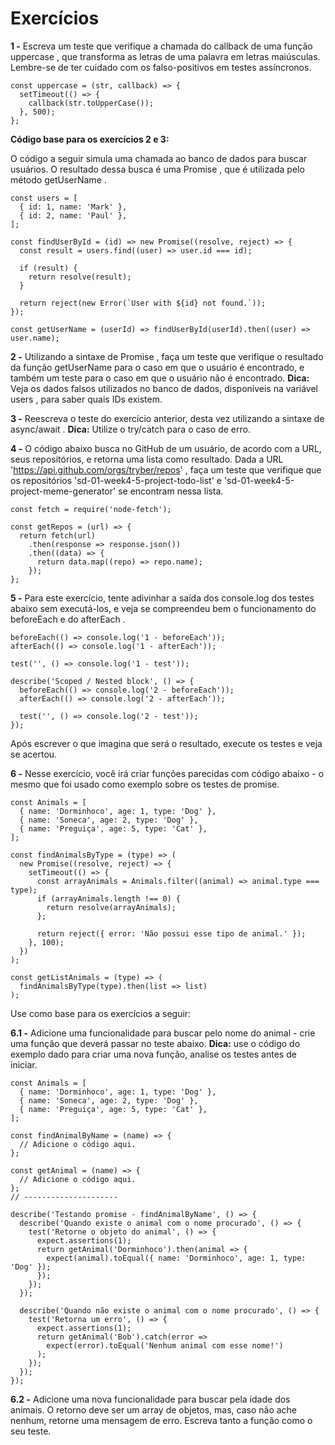 # Exercícios

**1 -** Escreva um teste que verifique a chamada do callback de uma função uppercase , que transforma as letras de uma palavra em letras maiúsculas. Lembre-se de ter cuidado com os falso-positivos em testes assíncronos.
```
const uppercase = (str, callback) => {
  setTimeout(() => {
    callback(str.toUpperCase());
  }, 500);
};
```

**Código base para os exercícios 2 e 3:**

O código a seguir simula uma chamada ao banco de dados para buscar usuários. O resultado dessa busca é uma Promise , que é utilizada pelo método getUserName .
```
const users = [
  { id: 1, name: 'Mark' },
  { id: 2, name: 'Paul' },
];

const findUserById = (id) => new Promise((resolve, reject) => {
  const result = users.find((user) => user.id === id);

  if (result) {
    return resolve(result);
  }

  return reject(new Error(`User with ${id} not found.`));
});

const getUserName = (userId) => findUserById(userId).then((user) => user.name);
```

**2 -** Utilizando a sintaxe de Promise , faça um teste que verifique o resultado da função getUserName para o caso em que o usuário é encontrado, e também um teste para o caso em que o usuário não é encontrado.
**Dica:** Veja os dados falsos utilizados no banco de dados, disponíveis na variável users , para saber quais IDs existem.


**3 -** Reescreva o teste do exercício anterior, desta vez utilizando a sintaxe de async/await .
**Dica:** Utilize o try/catch para o caso de erro.


**4 -** O código abaixo busca no GitHub de um usuário, de acordo com a URL, seus repositórios, e retorna uma lista como resultado. Dada a URL 'https://api.github.com/orgs/tryber/repos' , faça um teste que verifique que os repositórios 'sd-01-week4-5-project-todo-list' e 'sd-01-week4-5-project-meme-generator' se encontram nessa lista.
```
const fetch = require('node-fetch');

const getRepos = (url) => {
  return fetch(url)
    .then(response => response.json())
    .then((data) => {
      return data.map((repo) => repo.name);
    });
};
```

**5 -** Para este exercício, tente adivinhar a saída dos console.log dos testes abaixo sem executá-los, e veja se compreendeu bem o funcionamento do beforeEach e do afterEach .
```
beforeEach(() => console.log('1 - beforeEach'));
afterEach(() => console.log('1 - afterEach'));

test('', () => console.log('1 - test'));

describe('Scoped / Nested block', () => {
  beforeEach(() => console.log('2 - beforeEach'));
  afterEach(() => console.log('2 - afterEach'));

  test('', () => console.log('2 - test'));
});
```
Após escrever o que imagina que será o resultado, execute os testes e veja se acertou.

**6 -** Nesse exercício, você irá criar funções parecidas com código abaixo - o mesmo que foi usado como exemplo sobre os testes de promise.
```
const Animals = [
  { name: 'Dorminhoco', age: 1, type: 'Dog' },
  { name: 'Soneca', age: 2, type: 'Dog' },
  { name: 'Preguiça', age: 5, type: 'Cat' },
];

const findAnimalsByType = (type) => (
  new Promise((resolve, reject) => {
    setTimeout(() => {
      const arrayAnimals = Animals.filter((animal) => animal.type === type);
      if (arrayAnimals.length !== 0) {
        return resolve(arrayAnimals);
      };

      return reject({ error: 'Não possui esse tipo de animal.' });
    }, 100);
  })
);

const getListAnimals = (type) => (
  findAnimalsByType(type).then(list => list)
);
```
Use como base para os exercícios a seguir:

**6.1 -** Adicione uma funcionalidade para buscar pelo nome do animal - crie uma função que deverá passar no teste abaixo.
**Dica:** use o código do exemplo dado para criar uma nova função, analise os testes antes de iniciar.
```
const Animals = [
  { name: 'Dorminhoco', age: 1, type: 'Dog' },
  { name: 'Soneca', age: 2, type: 'Dog' },
  { name: 'Preguiça', age: 5, type: 'Cat' },
];

const findAnimalByName = (name) => {
  // Adicione o código aqui.
};

const getAnimal = (name) => {
  // Adicione o código aqui.
};
// ---------------------

describe('Testando promise - findAnimalByName', () => {
  describe('Quando existe o animal com o nome procurado', () => {
    test('Retorne o objeto do animal', () => {
      expect.assertions(1);
      return getAnimal('Dorminhoco').then(animal => {
        expect(animal).toEqual({ name: 'Dorminhoco', age: 1, type: 'Dog' });
      });
    });
  });

  describe('Quando não existe o animal com o nome procurado', () => {
    test('Retorna um erro', () => {
      expect.assertions(1);
      return getAnimal('Bob').catch(error =>
        expect(error).toEqual('Nenhum animal com esse nome!')
      );
    });
  });
});
```
**6.2 -** Adicione uma nova funcionalidade para buscar pela idade dos animais. O retorno deve ser um array de objetos, mas, caso não ache nenhum, retorne uma mensagem de erro. Escreva tanto a função como o seu teste.
